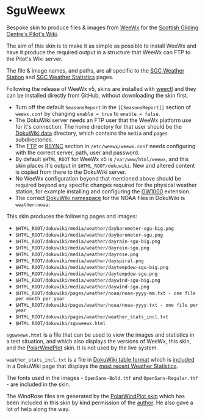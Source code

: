 # SguWeewx
Bespoke skin to produce files &amp; images from [WeeWx](https://weewx.com/) for the [Scottish Gliding Centre's Pilot's Wiki](https://pilots.scottishglidingcentre.co.uk/).

The aim of this skin is to make it as simple as possible to install WeeWx and have it produce the required output in a structure that WeeWx can FTP to the Pilot's Wiki server.

The file & image names, and paths, are all specific to the [SGC Weather Station](https://pilots.scottishglidingcentre.co.uk/weather/weather_station) and [SGC Weather Statistics](https://pilots.scottishglidingcentre.co.uk/weather/weather_stats) pages.

Following the release of WeeWx v5, skins are installed with [weectl](https://weewx.com/docs/5.1/utilities/weectl-extension/) and they can be installed directly from GitHub, without downloading the skin first.

  * Turn off the default ``SeasonsReport`` in the ``[[SeasonsReport]]`` section of ``weewx.conf`` by changing ``enable = true`` to ``enable = false``.
  * The DokuWiki server needs an FTP user that the WeeWx platform use for it's connection. The home directory for that user should be the [DokuWiki data](https://www.dokuwiki.org/devel:dirlayout) directory, which contains the ``media`` and ``pages`` subdirectories.
  * The [FTP](https://weewx.com/docs/usersguide.htm#If_the_server_is_on_a_different_machine) or [RSYNC](https://weewx.com/docs/usersguide.htm#If_the_server_is_on_a_different_machine) section in ``/etc/weewx/weewx.conf`` needs configuring with the correct server, path, user and password.
  * By default ``$HTML_ROOT`` for WeeWx v5 is  ``/var/www/html/weewx``, and this skin places it's output in ``$HTML_ROOT/dokuwiki``. New and altered content is copied from there to the DokuWiki server.
  * No WeeWx configuration beyond that mentioned above should be required beyond any specific changes required for the physical weather station, for example installing and configuring the [GW1000](https://github.com/gjr80/weewx-gw1000) extension.
  * The correct [DokuWiki namespace](https://www.dokuwiki.org/namespaces) for the NOAA files in DokuWiki is ``weather:noaa:``  
  
This skin produces the following pages and images:  

   * ``$HTML_ROOT/dokuwiki/media/weather/daybarometer-sgu-big.png``
   * ``$HTML_ROOT/dokuwiki/media/weather/daybarometer-sgu.png``
   * ``$HTML_ROOT/dokuwiki/media/weather/dayrain-sgu-big.png``
   * ``$HTML_ROOT/dokuwiki/media/weather/dayrain-sgu.png``
   * ``$HTML_ROOT/dokuwiki/media/weather/dayrose.png``
   * ``$HTML_ROOT/dokuwiki/media/weather/dayspiral.png``
   * ``$HTML_ROOT/dokuwiki/media/weather/daytempdew-sgu-big.png``
   * ``$HTML_ROOT/dokuwiki/media/weather/daytempdew-sgu.png``
   * ``$HTML_ROOT/dokuwiki/media/weather/daywind-sgu-big.png``
   * ``$HTML_ROOT/dokuwiki/media/weather/daywind-sgu.png``
   * ``$HTML_ROOT/dokuwiki/pages/weather/noaa/noaa-yyyy-mm.txt - one file per month per year``
   * ``$HTML_ROOT/dokuwiki/pages/weather/noaa/noaa-yyyy.txt - one file per year``
   * ``$HTML_ROOT/dokuwiki/pages/weather/weather_stats_incl.txt``
   * ``$HTML_ROOT/dokuwiki/sguweewx.html``
 
``sguweewx.html`` is a file that can be used to view the images and statistics in a test situation, and which also displays the versions of WeeWx, this skin, and the [PolarWindPlot](https://github.com/gjr80/weewx-polarwindplot) skin.  It is not used by the live system.

``weather_stats_incl.txt`` is a file in [DokuWiki table format](https://www.dokuwiki.org/wiki:syntax#tables) which is [included](https://www.dokuwiki.org/plugin:include) in a DokuWiki page that displays the [most recent Weather Statistics](https://pilots.scottishglidingcentre.co.uk/weather/weather_stats).

The fonts used in the images - ``OpenSans-Bold.ttf`` and ``OpenSans-Regular.ttf`` - are included in the skin. 

The WindRose files are generated by the [PolarWindPlot skin](https://github.com/gjr80/weewx-polarwindplot) which has been included in this skin by kind permission of the [author](https://github.com/gjr80). He also gave a lot of help along the way.
